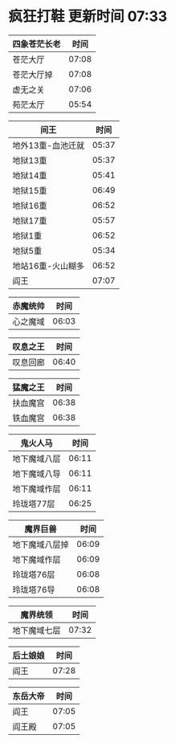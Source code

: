 # 疯狂打鞋 更新时间 07:33

| 四象苍茫长老   | 时间    |
|--------|-------|
| 苍茫大厅 | 07:08 |
| 苍茫大厅掉 | 07:08 |
| 虚无之关 | 07:06 |
| 苑茫太厅 | 05:54 |

| 间王   | 时间    |
|--------|-------|
| 地外13重-血池迁就 | 05:37 |
| 地狱13重 | 05:37 |
| 地狱14重 | 05:41 |
| 地狱15重 | 06:49 |
| 地狱16重 | 06:52 |
| 地狱17重 | 05:57 |
| 地狱1重 | 06:52 |
| 地狱5重 | 05:34 |
| 地站16重-火山糊多 | 06:52 |
| 阎王 | 07:07 |

| 赤魔统帅   | 时间    |
|--------|-------|
| 心之魔域 | 06:03 |

| 叹息之王   | 时间    |
|--------|-------|
| 叹息回廊 | 06:40 |

| 猛魔之王   | 时间    |
|--------|-------|
| 扶血魔宫 | 06:38 |
| 铁血魔宫 | 06:38 |

| 鬼火人马   | 时间    |
|--------|-------|
| 地下魔域八层 | 06:11 |
| 地下魔域八导 | 06:11 |
| 地下魔域作层 | 06:11 |
| 玲珑塔77层 | 06:25 |

| 魔界巨兽   | 时间    |
|--------|-------|
| 地下魔域八层掉 | 06:09 |
| 地下魔域作层 | 06:09 |
| 玲珑塔76层 | 06:08 |
| 玲珑塔76导 | 06:08 |

| 魔界统领   | 时间    |
|--------|-------|
| 地下魔域七层 | 07:32 |

| 后土娘娘   | 时间    |
|--------|-------|
| 阎王 | 07:28 |

| 东岳大帝   | 时间    |
|--------|-------|
| 阎王 | 07:05 |
| 阎王殿 | 07:05 |